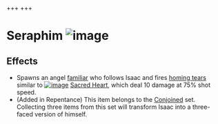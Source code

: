 +++
+++

 # Seraphim ![image](/image/Seraphim.png) 

Effects
---------


* Spawns an angel [familiar](/wiki/Familiar "Familiar") who follows Isaac and fires [homing tears](/wiki/Tear_Effects#Effects "Tear Effects") similar to [![image](/image/Sacred_Heart.png)](/wiki/Sacred_Heart "Sacred Heart") [Sacred Heart](/wiki/Sacred_Heart "Sacred Heart"), which deal 10 damage at 75% shot speed.
* (Added in Repentance) This item belongs to the [Conjoined](/wiki/Conjoined "Conjoined") set. Collecting three items from this set will transform Isaac into a three-faced version of himself.


